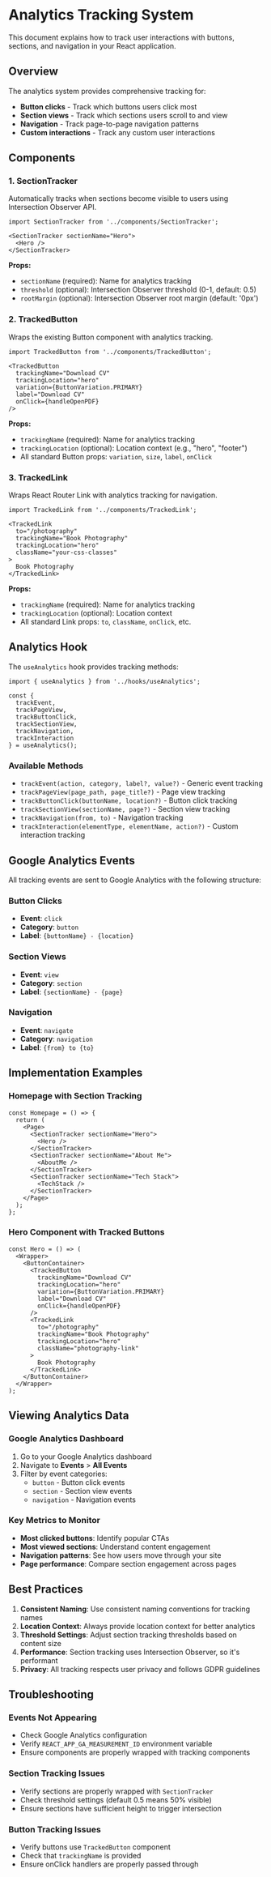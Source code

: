 # Analytics Tracking System

This document explains how to track user interactions with buttons, sections, and navigation in your React application.

## Overview

The analytics system provides comprehensive tracking for:
- **Button clicks** - Track which buttons users click most
- **Section views** - Track which sections users scroll to and view
- **Navigation** - Track page-to-page navigation patterns
- **Custom interactions** - Track any custom user interactions

## Components

### 1. SectionTracker

Automatically tracks when sections become visible to users using Intersection Observer API.

```tsx
import SectionTracker from '../components/SectionTracker';

<SectionTracker sectionName="Hero">
  <Hero />
</SectionTracker>
```

**Props:**
- `sectionName` (required): Name for analytics tracking
- `threshold` (optional): Intersection Observer threshold (0-1, default: 0.5)
- `rootMargin` (optional): Intersection Observer root margin (default: '0px')

### 2. TrackedButton

Wraps the existing Button component with analytics tracking.

```tsx
import TrackedButton from '../components/TrackedButton';

<TrackedButton
  trackingName="Download CV"
  trackingLocation="hero"
  variation={ButtonVariation.PRIMARY}
  label="Download CV"
  onClick={handleOpenPDF}
/>
```

**Props:**
- `trackingName` (required): Name for analytics tracking
- `trackingLocation` (optional): Location context (e.g., "hero", "footer")
- All standard Button props: `variation`, `size`, `label`, `onClick`

### 3. TrackedLink

Wraps React Router Link with analytics tracking for navigation.

```tsx
import TrackedLink from '../components/TrackedLink';

<TrackedLink 
  to="/photography"
  trackingName="Book Photography"
  trackingLocation="hero"
  className="your-css-classes"
>
  Book Photography
</TrackedLink>
```

**Props:**
- `trackingName` (required): Name for analytics tracking
- `trackingLocation` (optional): Location context
- All standard Link props: `to`, `className`, `onClick`, etc.

## Analytics Hook

The `useAnalytics` hook provides tracking methods:

```tsx
import { useAnalytics } from '../hooks/useAnalytics';

const { 
  trackEvent, 
  trackPageView, 
  trackButtonClick, 
  trackSectionView, 
  trackNavigation, 
  trackInteraction 
} = useAnalytics();
```

### Available Methods

- `trackEvent(action, category, label?, value?)` - Generic event tracking
- `trackPageView(page_path, page_title?)` - Page view tracking
- `trackButtonClick(buttonName, location?)` - Button click tracking
- `trackSectionView(sectionName, page?)` - Section view tracking
- `trackNavigation(from, to)` - Navigation tracking
- `trackInteraction(elementType, elementName, action?)` - Custom interaction tracking

## Google Analytics Events

All tracking events are sent to Google Analytics with the following structure:

### Button Clicks
- **Event**: `click`
- **Category**: `button`
- **Label**: `{buttonName} - {location}`

### Section Views
- **Event**: `view`
- **Category**: `section`
- **Label**: `{sectionName} - {page}`

### Navigation
- **Event**: `navigate`
- **Category**: `navigation`
- **Label**: `{from} to {to}`

## Implementation Examples

### Homepage with Section Tracking
```tsx
const Homepage = () => {
  return (
    <Page>
      <SectionTracker sectionName="Hero">
        <Hero />
      </SectionTracker>
      <SectionTracker sectionName="About Me">
        <AboutMe />
      </SectionTracker>
      <SectionTracker sectionName="Tech Stack">
        <TechStack />
      </SectionTracker>
    </Page>
  );
};
```

### Hero Component with Tracked Buttons
```tsx
const Hero = () => (
  <Wrapper>
    <ButtonContainer>
      <TrackedButton
        trackingName="Download CV"
        trackingLocation="hero"
        variation={ButtonVariation.PRIMARY}
        label="Download CV"
        onClick={handleOpenPDF}
      />
      <TrackedLink 
        to="/photography"
        trackingName="Book Photography"
        trackingLocation="hero"
        className="photography-link"
      >
        Book Photography
      </TrackedLink>
    </ButtonContainer>
  </Wrapper>
);
```

## Viewing Analytics Data

### Google Analytics Dashboard
1. Go to your Google Analytics dashboard
2. Navigate to **Events** > **All Events**
3. Filter by event categories:
   - `button` - Button click events
   - `section` - Section view events
   - `navigation` - Navigation events

### Key Metrics to Monitor
- **Most clicked buttons**: Identify popular CTAs
- **Most viewed sections**: Understand content engagement
- **Navigation patterns**: See how users move through your site
- **Page performance**: Compare section engagement across pages

## Best Practices

1. **Consistent Naming**: Use consistent naming conventions for tracking names
2. **Location Context**: Always provide location context for better analytics
3. **Threshold Settings**: Adjust section tracking thresholds based on content size
4. **Performance**: Section tracking uses Intersection Observer, so it's performant
5. **Privacy**: All tracking respects user privacy and follows GDPR guidelines

## Troubleshooting

### Events Not Appearing
- Check Google Analytics configuration
- Verify `REACT_APP_GA_MEASUREMENT_ID` environment variable
- Ensure components are properly wrapped with tracking components

### Section Tracking Issues
- Verify sections are properly wrapped with `SectionTracker`
- Check threshold settings (default 0.5 means 50% visible)
- Ensure sections have sufficient height to trigger intersection

### Button Tracking Issues
- Verify buttons use `TrackedButton` component
- Check that `trackingName` is provided
- Ensure onClick handlers are properly passed through
